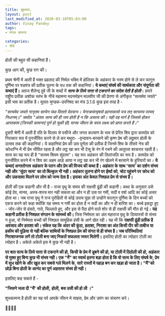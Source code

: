 ```yaml
---
title: सुप्रभात,
layout: post
last_modified_at: 2020-03-10T05:03:00
author: Vinay Pandey
tags:
- मंगल कामना

categories:
- दीर्घ
---
```

होली की बहुत सी कहानियां हैं।

कुछ आग की, कुछ राग की।

प्रथम श्रेणी में आती हैं भक्त प्रहलाद की निर्मल भक्ति में होलिका के अहंकार के भस्म होने से ले कर फागुन पूर्णिमा पर षड्यंत्र की प्रतीक पूतना के वध तक की कहानियां। **ये कथाएं संघर्ष की सार्थकता और संपूर्णता की कथाएं हैं।** अग्रज शैलेन्द्र दुबे जी के शब्दों में  ***सत्य के लिये सत्ता से टकराने का संदेश देती है होली***। हमारे राष्ट्रीय प्रतीक अशोक स्तंभ के नीचे महामना मदनमोहन मालवीय जी की प्रेरणा से अंगीकृत "सत्यमेव जयते" इसी भाव का प्रतीक है। मूलतः मुण्डक-उपनिषद का मंत्र 3.1.6 कुछ इस तरह है -

*"सत्यमेव जयते नानृतम सत्येन पंथा विततो देवयानः।*
*येनाक्रमंत्यृषयो ह्याप्तकामो यत्र तत् सत्यस्य परमम् निधानम्॥"*
अर्थात 
*"अंततः सत्य की ही जय होती है न कि असत्य की। यही वह मार्ग है जिससे होकर आप्तकाम (जिनकी कामनाएं पूर्ण हो चुकी हों) मानव जीवन के चरम लक्ष्य को प्राप्त करते हैं।"*

दूसरी श्रेणी में आती हैं रति के विलाप से पसीजे और जगत कल्याण के भाव से प्रेरित शिव द्वारा कामदेव को निराकार रूप में  पुनर्जीवित करने से ले कर मथुरा- -वृन्दावन-बरसाने की कृष्ण प्रेम की लठ्ठमार होली के उत्सव तक की कहानियां। ये कहानियां प्रेम की उस पूर्णता की प्रतीक हैं जिनमे शिव के तीसरे नेत्र की क्रोधाग्नि में भी प्रेम जीवित रहता है और लट्ठ खा कर भी टेसू के रंग में रचने की आतुरता बरकरार रहती है। सत्य का यह रूप ही है "सत्यम शिवम सुंदरम"। यह रूप अहंकार की तिलांजलि का रूप है। कामदेव को पुनर्जीवित करने में न शिव का अहम आड़े आया न लट्ठ खा कर भी रंग खेलने में बरसाने के हुरियारों का। **ये कथाएं अन्ततोगत्व अहंकार के पतन और प्रेम की विजय की कथा हैं। अहंकार के साथ 'सत्य' का दर्शन संभव नही और 'सुंदर सत्य' का तो बिल्कुल भी नही। अहंकार तुलना होने पर ईर्ष्या को, चोट पहुंचने पर क्रोध को और उकसावा मिलने पर लोभ को जन्म देता है। इसका अंत केवल निश्छल प्रेम से संभव है।**

होली की एक कहानी और भी है -
राजा पृथु के समय की राक्षसी ढूंढी की कहानी। कथा के अनुसार उसे कोई देव, मानव, अस्त्र-शस्त्र मार नही सकता था और न ही उस पर गर्मी, सर्दी व वर्षा आदि का कोई असर होता था। जब राजा पृथु ने राज पुरोहितों से कोई उपाय पूछा तो उन्होंने फाल्गुन पूर्णिमा के दिन बच्चों को एकत्र करने को कहा क्योंकि यह समय न गर्मी का होता है न सर्दी का और न ही बारिश का। बच्चे इकट्ठा हुए -  जोर-जोर से हंसते, गाते, चिल्लाते हुए, और इस से पैदा होने वाले शोर से ही राक्षसी की मौत हो  गई। **यह कहानी प्रतीक है निश्छल संगठन के सामर्थ्य की।** जिस निर्ममता का अंत महाराज पृथु के दिव्यास्त्रों से संभव न हुआ, वो निर्ममता बच्चों की निश्छल सामूहिक हंसी के आगे खेत रही। यह भी कि **राक्षसी ढूंढी प्रतीक है अवसाद और हताशा की। संकेत यह कि अंदर की कुंठा, हताशा, निराशा का अंत किसी पीर की ताबीज या हकीम की पुड़िया से नही बल्कि साथियों के निश्छल प्रेम की संगत से ही संभव है। जब परिस्थितियां निराशाजनक लगें तो टोली बना जाए निकलें सफलता जरूर मिलेगी।** इसलिए होली का त्योहार टोली का त्योहार है। अकेले अकेले इस मे कुछ भी नही है। 

**पर बात सत्य के लिये सत्ता से टकराने की हो, किसी के प्रेम में डूबने की हो, या टोली में  ठिठोली की हो, अहंकार से मुक्त हुए बिना कुछ भी संभव नही। एक "मैं" का स्वार्थ इतना बड़ा होता है कि वो सत्य के लिए संघर्ष के, प्रेम में सुध खोने के और खुल कर सबसे गले मिलने के, सारे रास्तों मे पहाड़ बन कर खड़ा हो जाता है। "मैं"को छोड़े बिना होली के आनंद का पूर्ण अहसास संभव  ही नही।**

इसलिए कह सकते हैं -

**"जिसने जला दी "मैं' की होली,**
**होली, बस उसी की हो ली ।"**

शुभकामना है 
होली का यह पर्व आपके जीवन मे साहस, प्रेम और उमंग का संचरण करे।

🙏🌷🌷🙏


